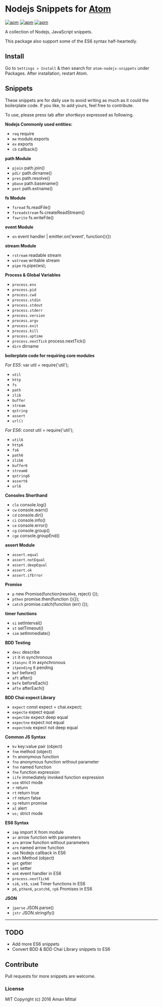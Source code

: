 # Nodejs Snippets for [Atom](https://atom.io)

[![apm](https://img.shields.io/apm/v/atom-nodejs-snippets.svg?style=flat-square)](https://atom.io/packages/atom-nodejs-snippets)
[![apm](https://img.shields.io/apm/dm/atom-nodejs-snippets.svg?style=flat-square)](https://atom.io/packages/atom-nodejs-snippets)
[![apm](https://img.shields.io/apm/l/atom-nodejs-snippets.svg?style=flat-square)](https://atom.io/packages/atom-nodejs-snippets)

A collection of Nodejs, JavaScript snippets.

This package also support some of the ES6 syntax half-heartedly.

## Install
Go to `Settings > Install` & then search for `atom-nodejs-snippets` under Packages. After installation, restart Atom.

## Snippets
These snippets are for daily use to avoid writing as much as it could the boilerplate code. If you like, to add yours, feel free to contribute.

To use, please press tab after _shortkeys_ expressed as following.

**Nodejs Commonly used entities:**
- `req` require
- `me` module.exports
- `ex` exports
- `cb` callback()

**path Module**
- `pjoin` path.join()
- `pdir` path.dirname()
- `pres` path.resolve()
- `pbase` path.basename()
- `pext` path.extname()

**fs Module**
- `fsread` fs.readFile()
- `fsreadstream` fs.createReadStream()
- `fswrite` fs.writeFile()

**event Module**
- `on` event handler | emitter.on('event', function(){})

**stream Module**
- `rstream` readable stream
- `wstream` writable stream
- `pipe`  rs.pipe(ws);

**Process & Global Variables**
- `process.env`
- `process.pid`
- `process.cwd`
- `process.stdin`
- `process.stdout`
- `process.stderr`
- `process.version`
- `process.argv`
- `process.exit`
- `process.kill`
- `process.uptime`
- `process.nextTick` process.nextTick()
- `dirn` dirname

**boilerplate code for requiring core modules**

_For ES5_: var util = require('util');
- `util`
- `http`
- `fs`
- `path`
- `zlib`
- `buffer`
- `stream`
- `qstring`
- `assert`
- `url()`

_For ES6_: const util = require('util');
- `util6`
- `http6`
- `fs6`
- `path6`
- `zlib6`
- `buffer6`
- `stream6`
- `qstring6`
- `assert6`
- `url6`

**Consoles Shorthand**
- `clo` console.log()
- `cw` console.warn()
- `cd` console.dir()
- `ci` console.info()
- `ce` console.error()
- `cg` console.group()
- `cge` console.groupEnd()

**assert Module**
- `assert.equal`
- `assert.notEqual`
- `assert.deepEqual`
- `assert.ok`
- `assert.ifError`

**Promise**
- `p` new Promise(function(resolve, reject) {});
- `pthen` promise.then(function (){});
- `catch` promise.catch(function (err) {});

**timer functions**
- `si` setInterval()
- `st` setTimeout()
- `sim` setImmediate()

**BDD Testing**
- `desc` describe
- `it`  it in synchronous
- `itasync` it in asynchronous
- `itpending` it pending
- `bef` before()
- `aft` after()
- `befe` beforeEach()
- `afte` afterEach()

**BDD Chai expect Library**
- `expect` const expect = chai.expect;
- `expecte` expect equal
- `expectde` expect deep equal
- `expectne` expect not equal
- `expectnde` expect not deep equal

**Common JS Syntax**
- `kv` key:value pair (object)
- `fnm` method (object)
- `fn` anonymous function
- `fno` anonymous function without parameter
- `fnn` named function
- `fne` function expression
- `iife` immediately invoked function expression
- `use` strict mode
- `r` return
- `rt` return true
- `rf` return false
- `rp` return promise
- `al` alert
- `us;` strict mode

**ES6 Syntax**
- `imp` import X from module
- `ar` arrow function with parameters
- `aro` arrow function without parameters
- `arn` named arrow function
- `cb6` Nodejs callback in ES6
- `meth` Method (object)
- `get` getter
- `set` setter
- `on6` event handler in ES6
- `process.nextTick6`
- `si6`, `st6`, `sim6` Timer functions in ES6
- `p6`, `pthen6`, `pcatch6`, `rp6` Promises in ES6

**JSON**
- `jparse` JSON.parse()
- `jstr` JSON.stringify()

---
## TODO
- Add more ES6 snippets
- Convert BDD & BDD Chai Library snippets to ES6

## Contribute

Pull requests for more snippets are welcome.

### License
MIT Copyright (c) 2016 Aman Mittal